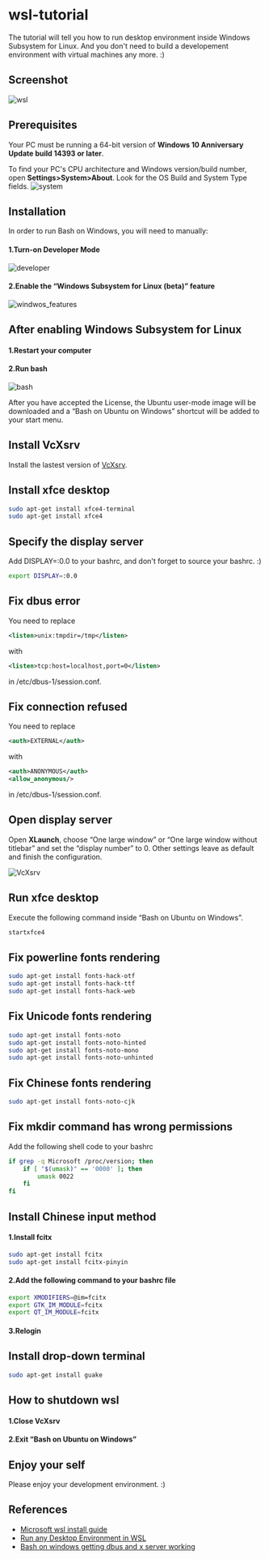 # wsl-tutorial

The tutorial will tell you how to run desktop environment inside Windows Subsystem for Linux. And you don't need to build a developement environment with virtual machines any more. :)

## Screenshot

![wsl](pictures/wsl.png "wsl")

## Prerequisites

Your PC must be running a 64-bit version of **Windows 10 Anniversary Update build 14393 or later**.

To find your PC's CPU architecture and Windows version/build number, open **Settings>System>About**. Look for the OS Build and System Type fields.
![system](pictures/system.png "system")

## Installation

In order to run Bash on Windows, you will need to manually:

#### 1.Turn-on Developer Mode

![developer](pictures/developer.png "developer")

#### 2.Enable the “Windows Subsystem for Linux (beta)” feature

![windwos_features](pictures/windows_features.png "windows_features")

## After enabling Windows Subsystem for Linux

#### 1.Restart your computer

#### 2.Run bash

![bash](pictures/bash.png "bash")

After you have accepted the License, the Ubuntu user-mode image will be downloaded and a “Bash on Ubuntu on Windows” shortcut will be added to your start menu.

## Install VcXsrv

Install the lastest version of [VcXsrv](https://sourceforge.net/projects/vcxsrv/).

## Install xfce desktop

```bash
sudo apt-get install xfce4-terminal
sudo apt-get install xfce4
```

## Specify the display server

Add DISPLAY=:0.0 to your bashrc, and don't forget to source your bashrc. :)

```bash
export DISPLAY=:0.0
```

## Fix dbus error

You need to replace

```xml
<listen>unix:tmpdir=/tmp</listen>
```

with

```xml
<listen>tcp:host=localhost,port=0</listen>
```

in /etc/dbus-1/session.conf.

## Fix connection refused

You need to replace

```xml
<auth>EXTERNAL</auth>
```

with

```xml
<auth>ANONYMOUS</auth>
<allow_anonymous/>
```

in /etc/dbus-1/session.conf.

## Open display server

Open **XLaunch**, choose “One large window” or “One large window without titlebar” and set the “display number” to 0.
Other settings leave as default and finish the configuration.

![VcXsrv](pictures/vcxsrv.png "vcxsrv")

## Run xfce desktop

Execute the following command inside “Bash on Ubuntu on Windows”.

```bash
startxfce4
```

## Fix powerline fonts rendering

```bash
sudo apt-get install fonts-hack-otf
sudo apt-get install fonts-hack-ttf
sudo apt-get install fonts-hack-web
```

## Fix Unicode fonts rendering

```bash
sudo apt-get install fonts-noto
sudo apt-get install fonts-noto-hinted
sudo apt-get install fonts-noto-mono
sudo apt-get install fonts-noto-unhinted
```

## Fix Chinese fonts rendering

```bash
sudo apt-get install fonts-noto-cjk
```

## Fix mkdir command has wrong permissions

Add the following shell code to your bashrc

```bash
if grep -q Microsoft /proc/version; then
    if [ "$(umask)" == '0000' ]; then
        umask 0022
    fi
fi
```

## Install Chinese input method

#### 1.Install fcitx

```bash
sudo apt-get install fcitx
sudo apt-get install fcitx-pinyin
```

#### 2.Add the following command to your bashrc file

```bash
export XMODIFIERS=@im=fcitx
export GTK_IM_MODULE=fcitx
export QT_IM_MODULE=fcitx
```

#### 3.Relogin

## Install drop-down terminal

```bash
sudo apt-get install guake
```

## How to shutdown wsl

#### 1.Close VcXsrv

#### 2.Exit “Bash on Ubuntu on Windows”

## Enjoy your self

Please enjoy your development environment. :)

## References

- [Microsoft wsl install guide](https://msdn.microsoft.com/en-us/commandline/wsl/install_guide)
- [Run any Desktop Environment in WSL](https://github.com/Microsoft/BashOnWindows/issues/637)
- [Bash on windows getting dbus and x server working](https://www.reddit.com/r/Windows10/comments/4rsmzp/bash_on_windows_getting_dbus_and_x_server_working/)
